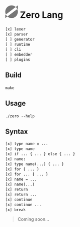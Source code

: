# ![Zero Logo](./logo.svg) **Zero Lang**

```
[x] lexer
[x] parser
[ ] generator
[ ] runtime
[ ] cli
[ ] embedder
[ ] plugins
```

## Build
`make`

## Usage
`./zero --help`

## Syntax

```
[x] type name = ...
[x] type name
[x] if ... { ... } else { ... }
[x] name:
[x] type name(...) { ... }
[x] for { ... }
[x] for ... { ... }
[x] name = ...
[x] name(...)
[x] return
[x] return ...
[x] continue
[x] continue ...
[x] break
```

> Coming soon...